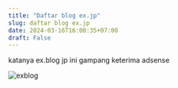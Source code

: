 ```yaml
---
title: "Daftar blog ex.jp"
slug: daftar blog ex.jp
date: 2024-03-16T16:00:35+07:00
draft: False
---
```


katanya ex.blog jp ini gampang keterima adsense

![exblog](exblog.avif)